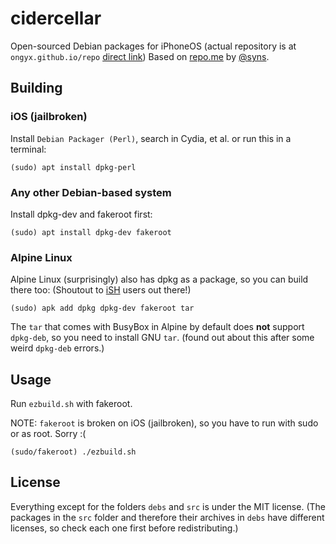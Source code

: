 # cidercellar
Open-sourced Debian packages for iPhoneOS
(actual repository is at `ongyx.github.io/repo` [direct link](https://ongyx.github.io/repo))
Based on [repo.me](https://github.com/syns/repo.me) by [@syns](https://github.com/syns).

## Building

### iOS (jailbroken)
Install `Debian Packager (Perl)`, search in Cydia, et al. or run this in a terminal:

```
(sudo) apt install dpkg-perl
```

### Any other Debian-based system
Install dpkg-dev and fakeroot first:

```
(sudo) apt install dpkg-dev fakeroot
```

### Alpine Linux
Alpine Linux (surprisingly) also has dpkg as a package, so you can build there too:
(Shoutout to [iSH](https://ish.app) users out there!)

```
(sudo) apk add dpkg dpkg-dev fakeroot tar
```

The `tar` that comes with BusyBox in Alpine by default does **not** support `dpkg-deb`, so you need to install GNU `tar`.
(found out about this after some weird `dpkg-deb` errors.)

## Usage

Run `ezbuild.sh` with fakeroot.

NOTE: `fakeroot` is broken on iOS (jailbroken), so you have to run with sudo or as root. Sorry :(

```
(sudo/fakeroot) ./ezbuild.sh
```

## License

Everything except for the folders `debs` and `src` is under the MIT license.
(The packages in the `src` folder and therefore their archives in `debs` have different licenses, so check each one first before redistributing.)
